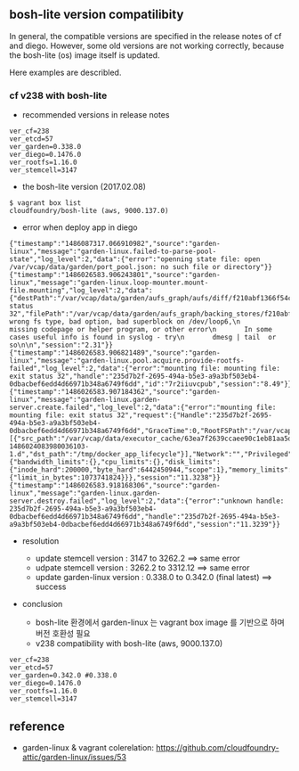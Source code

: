 ## bosh-lite version compatilibity

In general, the compatible versions are specified in the release notes of cf and diego.
However, some old versions are not working correctly, because the bosh-lite (os) image itself is updated.

Here examples are describled.

### cf v238 with bosh-lite
- recommended versions in release notes
```
ver_cf=238
ver_etcd=57
ver_garden=0.338.0
ver_diego=0.1476.0
ver_rootfs=1.16.0
ver_stemcell=3147
```
- the bosh-lite version  (2017.02.08)
```
$ vagrant box list
cloudfoundry/bosh-lite (aws, 9000.137.0)
```

- error when deploy app in diego
```
{"timestamp":"1486087317.066910982","source":"garden-linux","message":"garden-linux.failed-to-parse-pool-state","log_level":2,"data":{"error":"openning state file: open /var/vcap/data/garden/port_pool.json: no such file or directory"}}
{"timestamp":"1486026583.906243801","source":"garden-linux","message":"garden-linux.loop-mounter.mount-file.mounting","log_level":2,"data":{"destPath":"/var/vcap/data/garden/aufs_graph/aufs/diff/f210abf1366f54c4872ee6318f94a7891d350aeab93e10437b4edbadaf43fe10","error":"exit status 32","filePath":"/var/vcap/data/garden/aufs_graph/backing_stores/f210abf1366f54c4872ee6318f94a7891d350aeab93e10437b4edbadaf43fe10","output":"mount: wrong fs type, bad option, bad superblock on /dev/loop6,\n       missing codepage or helper program, or other error\n       In some cases useful info is found in syslog - try\n       dmesg | tail  or so\n\n","session":"2.31"}}
{"timestamp":"1486026583.906821489","source":"garden-linux","message":"garden-linux.pool.acquire.provide-rootfs-failed","log_level":2,"data":{"error":"mounting file: mounting file: exit status 32","handle":"235d7b2f-2695-494a-b5e3-a9a3bf503eb4-0dbacbef6edd4d66971b348a6749f6dd","id":"7r2iiuvcpub","session":"8.49"}}
{"timestamp":"1486026583.907184362","source":"garden-linux","message":"garden-linux.garden-server.create.failed","log_level":2,"data":{"error":"mounting file: mounting file: exit status 32","request":{"Handle":"235d7b2f-2695-494a-b5e3-a9a3bf503eb4-0dbacbef6edd4d66971b348a6749f6dd","GraceTime":0,"RootFSPath":"/var/vcap/packages/cflinuxfs2/rootfs","BindMounts":[{"src_path":"/var/vcap/data/executor_cache/63ea7f2639ccaee90c1eb81aa5dbe0bc-1486024083980036103-1.d","dst_path":"/tmp/docker_app_lifecycle"}],"Network":"","Privileged":true,"Limits":{"bandwidth_limits":{},"cpu_limits":{},"disk_limits":{"inode_hard":200000,"byte_hard":6442450944,"scope":1},"memory_limits":{"limit_in_bytes":1073741824}}},"session":"11.3238"}}
{"timestamp":"1486026583.918168306","source":"garden-linux","message":"garden-linux.garden-server.destroy.failed","log_level":2,"data":{"error":"unknown handle: 235d7b2f-2695-494a-b5e3-a9a3bf503eb4-0dbacbef6edd4d66971b348a6749f6dd","handle":"235d7b2f-2695-494a-b5e3-a9a3bf503eb4-0dbacbef6edd4d66971b348a6749f6dd","session":"11.3239"}}
```

- resolution 
  - update stemcell version : 3147 to 3262.2 ==> same error
  - udpate stemcell version : 3262.2 to 3312.12 ==> same error
  - update garden-linux version : 0.338.0 to 0.342.0 (final latest) ==> success
  
- conclusion
  - bosh-lite 환경에서 garden-linux 는 vagrant box image 를 기반으로 하며 버전 호환성 필요
  - v238 compatibility with bosh-lite (aws, 9000.137.0)
```
ver_cf=238
ver_etcd=57
ver_garden=0.342.0 #0.338.0
ver_diego=0.1476.0
ver_rootfs=1.16.0
ver_stemcell=3147
```
## reference
- garden-linux & vagrant colerelation: https://github.com/cloudfoundry-attic/garden-linux/issues/53
